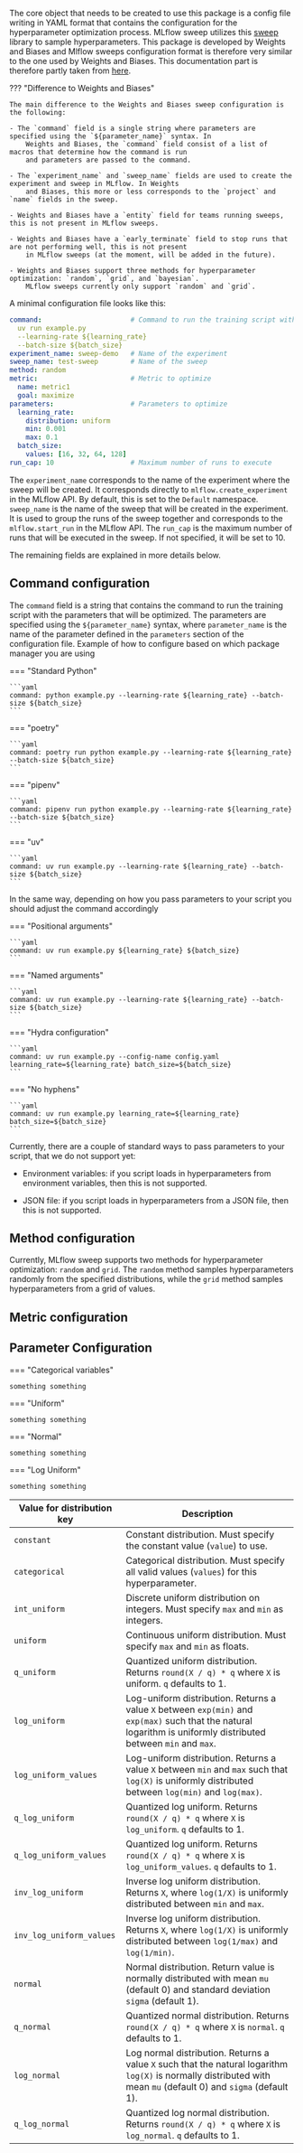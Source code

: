 The core object that needs to be created to use this package is a config file writing in YAML format that contains the
configuration for the hyperparameter optimization process. MLflow sweep utilizes this
[sweep](https://github.com/wandb/sweeps) library to sample hyperparameters. This package is developed by Weights and
Biases and Mlflow sweeps configuration format is therefore very similar to the one used by Weights and Biases. This
documentation part is therefore partly taken from [here](https://docs.wandb.ai/guides/sweeps/).

??? "Difference to Weights and Biases"

    The main difference to the Weights and Biases sweep configuration is the following:

    - The `command` field is a single string where parameters are specified using the `${parameter_name}` syntax. In
        Weights and Biases, the `command` field consist of a list of macros that determine how the command is run
        and parameters are passed to the command.

    - The `experiment_name` and `sweep_name` fields are used to create the experiment and sweep in MLflow. In Weights
        and Biases, this more or less corresponds to the `project` and `name` fields in the sweep.

    - Weights and Biases have a `entity` field for teams running sweeps, this is not present in MLflow sweeps.

    - Weights and Biases have a `early_terminate` field to stop runs that are not performing well, this is not present
        in MLflow sweeps (at the moment, will be added in the future).

    - Weights and Biases support three methods for hyperparameter optimization: `random`, `grid`, and `bayesian`.
        MLflow sweeps currently only support `random` and `grid`.

A minimal configuration file looks like this:

```yaml
command:                      # Command to run the training script with parameters
  uv run example.py
  --learning-rate ${learning_rate}
  --batch-size ${batch_size}
experiment_name: sweep-demo   # Name of the experiment
sweep_name: test-sweep        # Name of the sweep
method: random
metric:                       # Metric to optimize
  name: metric1
  goal: maximize
parameters:                   # Parameters to optimize
  learning_rate:
    distribution: uniform
    min: 0.001
    max: 0.1
  batch_size:
    values: [16, 32, 64, 128]
run_cap: 10                   # Maximum number of runs to execute
```

The `experiment_name` corresponds to the name of the experiment where the sweep will be created.
It corresponds directly to `mlflow.create_experiment` in the MLflow API. By default, this is set to the `Default`
namespace. `sweep_name` is the name of the sweep that will be created in the experiment. It is used to group the runs of
the sweep together and corresponds to the `mlflow.start_run` in the MLflow API. The `run_cap` is the maximum number of
runs that will be executed in the sweep. If not specified, it will be set to 10.

The remaining fields are explained in more details below.

## Command configuration

The `command` field is a string that contains the command to run the training script with the parameters that will be
optimized. The parameters are specified using the `${parameter_name}` syntax, where `parameter_name` is the name of the
parameter defined in the `parameters` section of the configuration file. Example of how to configure based on which
package manager you are using

=== "Standard Python"

    ```yaml
    command: python example.py --learning-rate ${learning_rate} --batch-size ${batch_size}
    ```
=== "poetry"

    ```yaml
    command: poetry run python example.py --learning-rate ${learning_rate} --batch-size ${batch_size}
    ```
=== "pipenv"

    ```yaml
    command: pipenv run python example.py --learning-rate ${learning_rate} --batch-size ${batch_size}
    ```

=== "uv"

    ```yaml
    command: uv run example.py --learning-rate ${learning_rate} --batch-size ${batch_size}
    ```

In the same way, depending on how you pass parameters to your script you should adjust the command accordingly

=== "Positional arguments"

    ```yaml
    command: uv run example.py ${learning_rate} ${batch_size}
    ```

=== "Named arguments"

    ```yaml
    command: uv run example.py --learning-rate ${learning_rate} --batch-size ${batch_size}
    ```

=== "Hydra configuration"

    ```yaml
    command: uv run example.py --config-name config.yaml learning_rate=${learning_rate} batch_size=${batch_size}
    ```

=== "No hyphens"

    ```yaml
    command: uv run example.py learning_rate=${learning_rate} batch_size=${batch_size}
    ```

Currently, there are a couple of standard ways to pass parameters to your script, that we do not support yet:

* Environment variables: if you script loads in hyperparameters from environment variables, then this is not supported.

* JSON file: if you script loads in hyperparameters from a JSON file, then this is not supported.


## Method configuration

Currently, MLflow sweep supports two methods for hyperparameter optimization: `random` and `grid`. The `random` method
samples hyperparameters randomly from the specified distributions, while the `grid` method samples hyperparameters from
a grid of values.

## Metric configuration

## Parameter Configuration

=== "Categorical variables"

    something something

=== "Uniform"

    something something

=== "Normal"

    something something

=== "Log Uniform"

    something something


| Value for distribution key | Description                                                                                                                                                       |
|----------------------------|-------------------------------------------------------------------------------------------------------------------------------------------------------------------|
| `constant`                 | Constant distribution. Must specify the constant value (`value`) to use.                                                                                          |
| `categorical`              | Categorical distribution. Must specify all valid values (`values`) for this hyperparameter.                                                                       |
| `int_uniform`              | Discrete uniform distribution on integers. Must specify `max` and `min` as integers.                                                                              |
| `uniform`                  | Continuous uniform distribution. Must specify `max` and `min` as floats.                                                                                          |
| `q_uniform`                | Quantized uniform distribution. Returns `round(X / q) * q` where `X` is uniform. `q` defaults to 1.                                                               |
| `log_uniform`              | Log-uniform distribution. Returns a value `X` between `exp(min)` and `exp(max)` such that the natural logarithm is uniformly distributed between `min` and `max`. |
| `log_uniform_values`       | Log-uniform distribution. Returns a value `X` between `min` and `max` such that `log(X)` is uniformly distributed between `log(min)` and `log(max)`.              |
| `q_log_uniform`            | Quantized log uniform. Returns `round(X / q) * q` where `X` is `log_uniform`. `q` defaults to 1.                                                                  |
| `q_log_uniform_values`     | Quantized log uniform. Returns `round(X / q) * q` where `X` is `log_uniform_values`. `q` defaults to 1.                                                           |
| `inv_log_uniform`          | Inverse log uniform distribution. Returns `X`, where `log(1/X)` is uniformly distributed between `min` and `max`.                                                 |
| `inv_log_uniform_values`   | Inverse log uniform distribution. Returns `X`, where `log(1/X)` is uniformly distributed between `log(1/max)` and `log(1/min)`.                                   |
| `normal`                   | Normal distribution. Return value is normally distributed with mean `mu` (default 0) and standard deviation `sigma` (default 1).                                  |
| `q_normal`                 | Quantized normal distribution. Returns `round(X / q) * q` where `X` is `normal`. `q` defaults to 1.                                                               |
| `log_normal`               | Log normal distribution. Returns a value `X` such that the natural logarithm `log(X)` is normally distributed with mean `mu` (default 0) and `sigma` (default 1). |
| `q_log_normal`             | Quantized log normal distribution. Returns `round(X / q) * q` where `X` is `log_normal`. `q` defaults to 1.                                                       |
